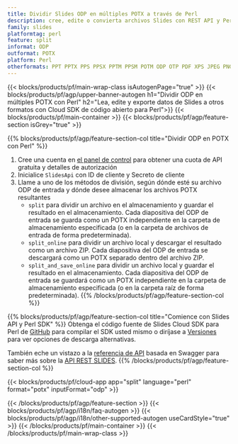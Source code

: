```yaml
---
title: Dividir Slides ODP en múltiples POTX a través de Perl
description: cree, edite o convierta archivos Slides con REST API y Perl SDK de código abierto
family: slides
platformtag: perl
feature: split
informat: ODP
outformat: POTX
platform: Perl
otherformats: PPT PPTX PPS PPSX PPTM PPSM POTM ODP OTP PDF XPS JPEG PNG BMP TIFF SVG HTML5 GIF XAML
---
```


{{< blocks/products/pf/main-wrap-class isAutogenPage="true" >}}
{{< blocks/products/pf/agp/upper-banner-autogen h1="Dividir ODP en múltiples POTX con Perl" h2="Lea, edite y exporte datos de Slides a otros formatos con Cloud SDK de código abierto para Perl">}}
{{< blocks/products/pf/main-container >}}
{{< blocks/products/pf/agp/feature-section isGrey="true" >}}

{{% blocks/products/pf/agp/feature-section-col title="Dividir ODP en POTX con Perl" %}}
1. Cree una cuenta en <a href="https://dashboard.aspose.cloud/">el panel de control</a> para obtener una cuota de API gratuita y detalles de autorización
1. Inicialice ```SlidesApi``` con ID de cliente y Secreto de cliente
1. Llame a uno de los métodos de división, según dónde esté su archivo ODP de entrada y dónde desee almacenar los archivos POTX resultantes
    - ```split``` para dividir un archivo en el almacenamiento y guardar el resultado en el almacenamiento. Cada diapositiva del ODP de entrada se guarda como un POTX independiente en la carpeta de almacenamiento especificada (o en la carpeta de archivos de entrada de forma predeterminada).
    - ```split_online``` para dividir un archivo local y descargar el resultado como un archivo ZIP. Cada diapositiva del ODP de entrada se descargará como un POTX separado dentro del archivo ZIP.
    - ```split_and_save_online``` para dividir un archivo local y guardar el resultado en el almacenamiento. Cada diapositiva del ODP de entrada se guardará como un POTX independiente en la carpeta de almacenamiento especificada (o en la carpeta raíz de forma predeterminada).
{{% /blocks/products/pf/agp/feature-section-col %}}

{{% blocks/products/pf/agp/feature-section-col title="Comience con Slides API y Perl SDK" %}}
Obtenga el código fuente de Slides Cloud SDK para Perl de [GitHub](https://github.com/aspose-slides-cloud/aspose-slides-cloud-perl) para compilar el SDK usted mismo o diríjase a [Versiones](https://releases.aspose.cloud/) para ver opciones de descarga alternativas.

También eche un vistazo a la [referencia de API](https://apireference.aspose.cloud/slides/) basada en Swagger para saber más sobre la [API REST SLIDES](https://products.aspose.cloud/slides/curl/).
{{% /blocks/products/pf/agp/feature-section-col %}}

{{< blocks/products/pf/cloud-app app="split" language="perl" format="potx" inputFormat="odp" >}}

{{< /blocks/products/pf/agp/feature-section >}}
{{< blocks/products/pf/agp/i18n/faq-autogen >}}
{{< blocks/products/pf/agp/i18n/other-supported-autogen useCardStyle="true" >}}
{{< /blocks/products/pf/main-container >}}
{{< /blocks/products/pf/main-wrap-class >}}